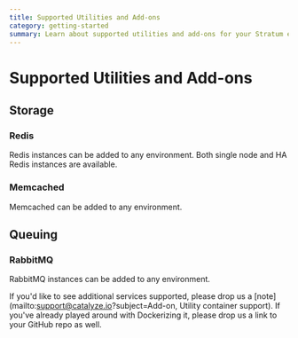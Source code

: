 ```yaml
---
title: Supported Utilities and Add-ons
category: getting-started
summary: Learn about supported utilities and add-ons for your Stratum environment.
---
```


# Supported Utilities and Add-ons

## Storage

### Redis

Redis instances can be added to any environment. Both single node and HA Redis instances are available.

### Memcached

Memcached can be added to any environment.

## Queuing

### RabbitMQ

RabbitMQ instances can be added to any environment.

If you'd like to see additional services supported, please drop us a [note](mailto:support@catalyze.io?subject=Add-on, Utility container support). If you've already played around with Dockerizing it, please drop us a link to your GitHub repo as well.
